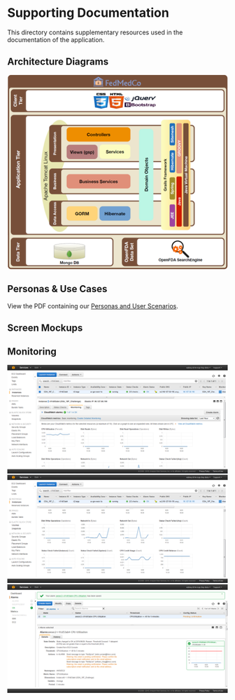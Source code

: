 # Supporting Documentation

This directory contains supplementary resources used in the documentation of the application.

## Architecture Diagrams

![alt text](architecture.png "Architecture")

## Personas & Use Cases

View the PDF containing our [Personas and User Scenarios](Personas_and_user_scenerios_for_18F.pdf).

## Screen Mockups

## Monitoring

![alt text](aws1.png "AWS Monitoring")
![alt text](aws2.png "AWS Monitoring")
![alt text](aws3.png "AWS Monitoring")
